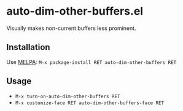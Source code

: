 # auto-dim-other-buffers.el

Visually makes non-current buffers less prominent.

## Installation

Use [MELPA](http://melpa.milkbox.net/): `M-x package-install RET auto-dim-other-buffers RET`

## Usage

* `M-x turn-on-auto-dim-other-buffers RET`
* `M-x customize-face RET auto-dim-other-buffers-face RET`

